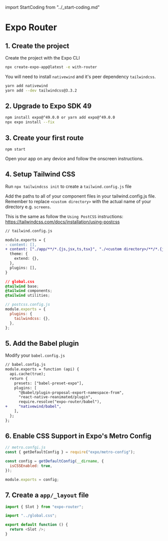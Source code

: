 import StartCoding from "../\_start-coding.md"

# Expo Router

## 1. Create the project

Create the project with the Expo CLI

```bash
npx create-expo-app@latest -e with-router
```

You will need to install `nativewind` and it's peer dependency `tailwindcss`.

```bash
yarn add nativewind
yarn add --dev tailwindcss@3.3.2
```

## 2. Upgrade to Expo SDK 49

```bash
npm install expo@^49.0.0 or yarn add expo@^49.0.0
npx expo install --fix
```

## 3. Create your first route

```
npm start
```

Open your app on any device and follow the onscreen instructions.

## 4. Setup Tailwind CSS

Run `npx tailwindcss init` to create a `tailwind.config.js` file

Add the paths to all of your component files in your tailwind.config.js file. Remember to replace `<custom directory>` with the actual name of your directory e.g. `screens`.

This is the same as follow the `Using PostCSS` instructions: https://tailwindcss.com/docs/installation/using-postcss

```diff
// tailwind.config.js

module.exports = {
- content: [],
+ content: ["./app/**/*.{js,jsx,ts,tsx}", "./<custom directory>/**/*.{js,jsx,ts,tsx}"],
  theme: {
    extend: {},
  },
  plugins: [],
}
```

```css
// global.css
@tailwind base;
@tailwind components;
@tailwind utilities;
```

```js
// postcss.config.js
module.exports = {
  plugins: {
    tailwindcss: {},
  },
};
```

## 5. Add the Babel plugin

Modify your `babel.config.js`

```diff
// babel.config.js
module.exports = function (api) {
  api.cache(true);
  return {
    presets: ["babel-preset-expo"],
    plugins: [
      "@babel/plugin-proposal-export-namespace-from",
      "react-native-reanimated/plugin",
      require.resolve("expo-router/babel"),
+     "nativewind/babel",
    ],
  };
};

```

## 6. Enable CSS Support in Expo's Metro Config

```js
// metro.confgi.js
const { getDefaultConfig } = require("expo/metro-config");

const config = getDefaultConfig(__dirname, {
  isCSSEnabled: true,
});

module.exports = config;
```

## 7. Create a `app/_layout` file

```js
import { Slot } from "expo-router";

import "../global.css";

export default function () {
  return <Slot />;
}
```

<StartCoding />

